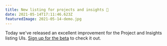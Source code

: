 ```yaml
---
title: New listing for projects and insights 💫
date: 2021-05-14T17:11:46.623Z
featuredImage: 2021-05-14-demo.jpg
---
```


Today we've released an excellent improvement for the Project and Insights listing UIs. [Sign up for the beta](https://app.productfeedback.com/signup) to check it out.
